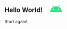 ## Hello World! &nbsp; &nbsp; <img alt="GIF" src="https://github.com/JungSangHyeon/JungSangHyeon/blob/main/android-studio.gif" width="40px" />

Start again!

